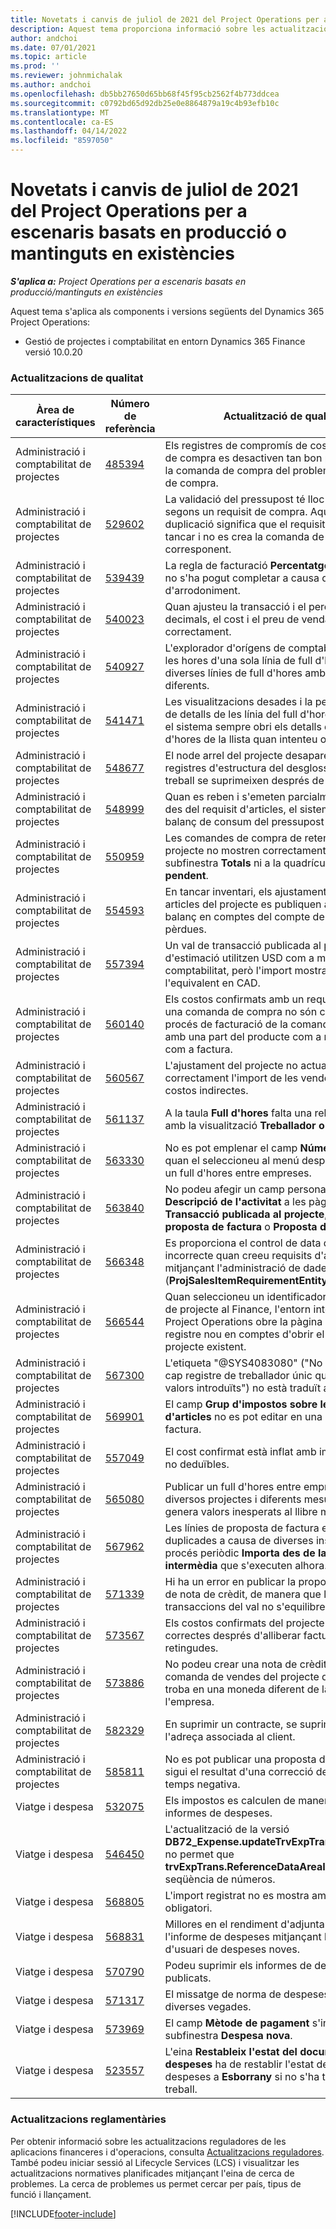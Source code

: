 ```yaml
---
title: Novetats i canvis de juliol de 2021 del Project Operations per a escenaris basats en producció o mantinguts en existències
description: Aquest tema proporciona informació sobre les actualitzacions de qualitat disponibles a la versió de juliol de 2021 del Project Operations per a escenaris basats en producció o mantinguts en existències.
author: andchoi
ms.date: 07/01/2021
ms.topic: article
ms.prod: ''
ms.reviewer: johnmichalak
ms.author: andchoi
ms.openlocfilehash: db5bb27650d65bb68f45f95cb2562f4b773ddcea
ms.sourcegitcommit: c0792bd65d92db25e0e8864879a19c4b93efb10c
ms.translationtype: MT
ms.contentlocale: ca-ES
ms.lasthandoff: 04/14/2022
ms.locfileid: "8597050"
---
```

# <a name="whats-new-or-changed-in-project-operations-july-2021-for-stockedproduction-based-scenarios"></a>Novetats i canvis de juliol de 2021 del Project Operations per a escenaris basats en producció o mantinguts en existències

_**S'aplica a:** Project Operations per a escenaris basats en producció/mantinguts en existències_

Aquest tema s'aplica als components i versions següents del Dynamics 365 Project Operations:

- Gestió de projectes i comptabilitat en entorn Dynamics 365 Finance versió 10.0.20
 
### <a name="quality-updates"></a>Actualitzacions de qualitat
                                                                                                                                                                                  
| Àrea de característiques                      | Número de referència| Actualització de qualitat                                                                                                                                                                          |
|-----------------------------------|--------|---------------------------------------------------------------------------------------------------------------------------------------------------------------------------------|
| Administració i comptabilitat de projectes | [485394](https://fix.lcs.dynamics.com/Issue/Details/?bugId=485394) | Els registres de compromís de cost d'un requisit de compra es desactiven tan bon punt s'allibera la comanda de compra del problema de requisit de compra.                                                                           |
| Administració i comptabilitat de projectes | [529602](https://fix.lcs.dynamics.com/Issue/Details/?bugId=529602) | La validació del pressupost té lloc dues vegades segons un requisit de compra. Aquesta duplicació significa que el requisit no es pot tancar i no es crea la comanda de compra corresponent.                                                                                                                        |
| Administració i comptabilitat de projectes | [539439](https://fix.lcs.dynamics.com/Issue/Details/?bugId=539439) | La regla de facturació **Percentatge de facturació** no s'ha pogut completar a causa d'un problema d'arrodoniment.                                                                              |
| Administració i comptabilitat de projectes | [540023](https://fix.lcs.dynamics.com/Issue/Details/?bugId=540023) | Quan ajusteu la transacció i el percentatge té decimals, el cost i el preu de venda no s'ajusten correctament.                                      |
| Administració i comptabilitat de projectes | [540927](https://fix.lcs.dynamics.com/Issue/Details/?bugId=540927) | L'explorador d'orígens de comptabilitat mostra les hores d'una sola línia de full d'hores per a diverses línies de full d'hores amb activitats diferents.                                      |
| Administració i comptabilitat de projectes | [541471](https://fix.lcs.dynamics.com/Issue/Details/?bugId=541471) | Les visualitzacions desades i la personalització de detalls de les línia del full d'hores provoca que el sistema sempre obri els detalls del primer full d'hores de la llista quan intenteu obrir-ne un.  |
| Administració i comptabilitat de projectes | [548677](https://fix.lcs.dynamics.com/Issue/Details/?bugId=548677) | El node arrel del projecte desapareix i els registres d'estructura del desglossament del treball se suprimeixen després de la importació.                                                                                             |
| Administració i comptabilitat de projectes | [548999](https://fix.lcs.dynamics.com/Issue/Details/?bugId=548999) | Quan es reben i s'emeten parcialment articles des del requisit d'articles, el sistema actualitza el balanç de consum del pressupost incorrecte. |
| Administració i comptabilitat de projectes | [550959](https://fix.lcs.dynamics.com/Issue/Details/?bugId=550959) | Les comandes de compra de retenció del projecte no mostren correctament els totals a la subfinestra **Totals** ni a la quadrícula **Factura pendent**.                                                                  |
| Administració i comptabilitat de projectes | [554593](https://fix.lcs.dynamics.com/Issue/Details/?bugId=554593) | En tancar inventari, els ajustaments de cost dels articles del projecte es publiquen al compte de balanç en comptes del compte de beneficis i pèrdues.                                                            |
| Administració i comptabilitat de projectes | [557394](https://fix.lcs.dynamics.com/Issue/Details/?bugId=557394) | Un val de transacció publicada al projecte i un val d'estimació utilitzen USD com a moneda de comptabilitat, però l'import mostra quin en seria l'equivalent en CAD.              |
| Administració i comptabilitat de projectes | [560140](https://fix.lcs.dynamics.com/Issue/Details/?bugId=560140) | Els costos confirmats amb un requisit d'article i una comanda de compra no són correctes en el procés de facturació de la comanda de compra amb una part del producte com a rebut i una altra com a factura.       |
| Administració i comptabilitat de projectes | [560567](https://fix.lcs.dynamics.com/Issue/Details/?bugId=560567) | L'ajustament del projecte no actualitza correctament l'import de les vendes amb els costos indirectes.                                                                                    |
| Administració i comptabilitat de projectes | [561137](https://fix.lcs.dynamics.com/Issue/Details/?bugId=561137) | A la taula **Full d'hores** falta una relació definida amb la visualització **Treballador o Recurs**.                                                                                   |
| Administració i comptabilitat de projectes | [563330](https://fix.lcs.dynamics.com/Issue/Details/?bugId=563330) | No es pot emplenar el camp **Número d'activitat** quan el seleccioneu al menú desplegable per a un full d'hores entre empreses.                                                                 |
| Administració i comptabilitat de projectes | [563840](https://fix.lcs.dynamics.com/Issue/Details/?bugId=563840) | No podeu afegir un camp personalitzat **Finalitat** o **Descripció de l'activitat** a les pàgines següents: **Transacció publicada al projecte**, **Creació de la proposta de factura** o **Proposta de factura**.  |
| Administració i comptabilitat de projectes | [566348](https://fix.lcs.dynamics.com/Issue/Details/?bugId=566348) | Es proporciona el control de data de lliurament incorrecte quan creeu requisits d'article mitjançant l'administració de dades (**ProjSalesItemRequirementEntity**).                                              |
| Administració i comptabilitat de projectes | [566544](https://fix.lcs.dynamics.com/Issue/Details/?bugId=566544) | Quan seleccioneu un identificador de contracte de projecte al Finance, l'entorn integrat del Project Operations obre la pàgina per crear un registre nou en comptes d'obrir el contracte de projecte existent.                                                                                                                 |
| Administració i comptabilitat de projectes | [567300](https://fix.lcs.dynamics.com/Issue/Details/?bugId=567300) |  L'etiqueta "@SYS4083080" ("No es pot trobar cap registre de treballador únic que correspon als valors introduïts") no està traduït al danès.                                |
| Administració i comptabilitat de projectes | [569901](https://fix.lcs.dynamics.com/Issue/Details/?bugId=569901) | El camp **Grup d'impostos sobre les vendes d'articles** no es pot editar en una proposta de factura.                                                                               |
| Administració i comptabilitat de projectes | [557049](https://fix.lcs.dynamics.com/Issue/Details/?bugId=557049) | El cost confirmat està inflat amb imports fiscals no deduïbles.                                                                                                    |
| Administració i comptabilitat de projectes | [565080](https://fix.lcs.dynamics.com/Issue/Details/?bugId=565080) | Publicar un full d'hores entre empreses amb diversos projectes i diferents mesures financeres genera valors inesperats al llibre major.                             |
| Administració i comptabilitat de projectes | [567962](https://fix.lcs.dynamics.com/Issue/Details/?bugId=567962) | Les línies de proposta de factura estan duplicades a causa de diverses instàncies del procés periòdic **Importa des de la còpia intermèdia** que s'executen alhora.                                      |
| Administració i comptabilitat de projectes | [571339](https://fix.lcs.dynamics.com/Issue/Details/?bugId=571339) | Hi ha un error en publicar la proposta de factura de nota de crèdit, de manera que les transaccions del val no s'equilibren.    |
| Administració i comptabilitat de projectes | [573567](https://fix.lcs.dynamics.com/Issue/Details/?bugId=573567) | Els costos confirmats del projecte no són correctes després d'alliberar factures pendents retingudes.                                                                             |
| Administració i comptabilitat de projectes | [573886](https://fix.lcs.dynamics.com/Issue/Details/?bugId=573886) | No podeu crear una nota de crèdit per a una comanda de vendes del projecte quan l'impost es troba en una moneda diferent de la moneda de l'empresa.                                      |
| Administració i comptabilitat de projectes | [582329](https://fix.lcs.dynamics.com/Issue/Details/?bugId=582329) | En suprimir un contracte, se suprimeix també l'adreça associada al client.                                                                                     |
| Administració i comptabilitat de projectes | [585811](https://fix.lcs.dynamics.com/Issue/Details/?bugId=585811) | No es pot publicar una proposta de factura que sigui el resultat d'una correcció de transacció de temps negativa.                                                                    |
| Viatge i despesa                  | [532075](https://fix.lcs.dynamics.com/Issue/Details/?bugId=532075) | Els impostos es calculen de manera diferent als informes de despeses.                                                                                                                  |
| Viatge i despesa                  | [546450](https://fix.lcs.dynamics.com/Issue/Details/?bugId=546450) | L'actualització de la versió **DB72_Expense.updateTrvExpTransProjTransId()** no permet que **trvExpTrans.ReferenceDataAreaId** creï la nova seqüència de números.                    |
| Viatge i despesa                  | [568805](https://fix.lcs.dynamics.com/Issue/Details/?bugId=568805) | L'import registrat no es mostra amb el camp obligatori.                                                                                                             |
| Viatge i despesa                  | [568831](https://fix.lcs.dynamics.com/Issue/Details/?bugId=568831) | Millores en el rendiment d'adjuntar una despesa a l'informe de despeses mitjançant la interfície d'usuari de despeses noves.                                                            |
| Viatge i despesa                  | [570790](https://fix.lcs.dynamics.com/Issue/Details/?bugId=570790) | Podeu suprimir els informes de despeses publicats.                                                                                           |
| Viatge i despesa                  | [571317](https://fix.lcs.dynamics.com/Issue/Details/?bugId=571317) | El missatge de norma de despeses es visualitza diverses vegades.                                                                                                       |
| Viatge i despesa                  | [573969](https://fix.lcs.dynamics.com/Issue/Details/?bugId=573969) | El camp **Mètode de pagament** s'inclou a la subfinestra **Despesa nova**.                                                                                                      |
| Viatge i despesa                  | [523557](https://fix.lcs.dynamics.com/Issue/Details/?bugId=523557) | L'eina **Restableix l'estat del document de despeses** ha de restablir l'estat de l'informe de despeses a **Esborrany** si no s'ha trobat el flux de treball. 

### <a name="regulatory-updates"></a>Actualitzacions reglamentàries
Per obtenir informació sobre les actualitzacions reguladores de les aplicacions financeres i d'operacions, consulta [Actualitzacions reguladores](/dynamics365/finance/localizations/regulatory-updates). També podeu iniciar sessió al Lifecycle Services (LCS) i visualitzar les actualitzacions normatives planificades mitjançant l'eina de cerca de problemes. La cerca de problemes us permet cercar per país, tipus de funció i llançament.


[!INCLUDE[footer-include](../../includes/footer-banner.md)]
